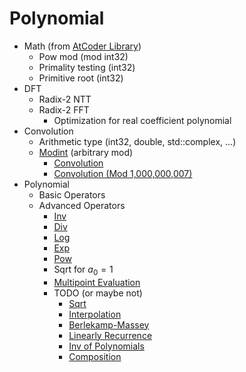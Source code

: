 # Polynomial
- Math (from [AtCoder Library](https://github.com/atcoder/ac-library/blob/master/atcoder/internal_math.hpp))
	- Pow mod (mod int32)
	- Primality testing (int32)
	- Primitive root (int32)
- DFT
	- Radix-2 NTT
	- Radix-2 FFT
		- Optimization for real coefficient polynomial
- Convolution
	- Arithmetic type (int32, double, std::complex, ...)
	- [Modint](https://github.com/atcoder/ac-library/blob/master/atcoder/modint.hpp) (arbitrary mod)
		- [Convolution](https://judge.yosupo.jp/problem/convolution_mod)
		- [Convolution (Mod 1,000,000,007)](https://judge.yosupo.jp/problem/convolution_mod_1000000007)
- Polynomial
	- Basic Operators
	- Advanced Operators
		- [Inv](https://judge.yosupo.jp/problem/inv_of_formal_power_series)
		- [Div](https://judge.yosupo.jp/problem/division_of_polynomials)
		- [Log](https://judge.yosupo.jp/problem/log_of_formal_power_series)
		- [Exp](https://judge.yosupo.jp/problem/exp_of_formal_power_series)
		- [Pow](https://judge.yosupo.jp/problem/pow_of_formal_power_series)
		- Sqrt for $a_0 = 1$
		- [Multipoint Evaluation](https://judge.yosupo.jp/problem/multipoint_evaluation)
		- TODO (or maybe not)
			- [Sqrt](https://judge.yosupo.jp/problem/sqrt_of_formal_power_series)
			- [Interpolation](https://judge.yosupo.jp/problem/polynomial_interpolation)
			- [Berlekamp-Massey](https://judge.yosupo.jp/problem/find_linear_recurrence)
			- [Linearly Recurrence](https://judge.yosupo.jp/problem/kth_term_of_linearly_recurrent_sequence)
			- [Inv of Polynomials](https://judge.yosupo.jp/problem/inv_of_polynomials)
			- [Composition](https://judge.yosupo.jp/problem/composition_of_formal_power_series)